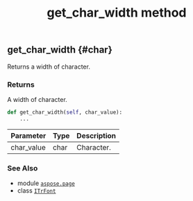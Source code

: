 ﻿---
title: get_char_width method
second_title: Aspose.Page for Python via .NET API References
description: 
type: docs
weight: 40
url: /python-net/aspose.page/itrfont/get_char_width/
is_root: false
---

## get_char_width {#char}

Returns a width of character.


### Returns 


A width of character.


```python
def get_char_width(self, char_value):
    ...
```


| Parameter | Type | Description |
| :- | :- | :- |
| char_value | char | Character. |



### See Also
* module [`aspose.page`](../../)
* class [`ITrFont`](/page/python-net/aspose.page/itrfont)
